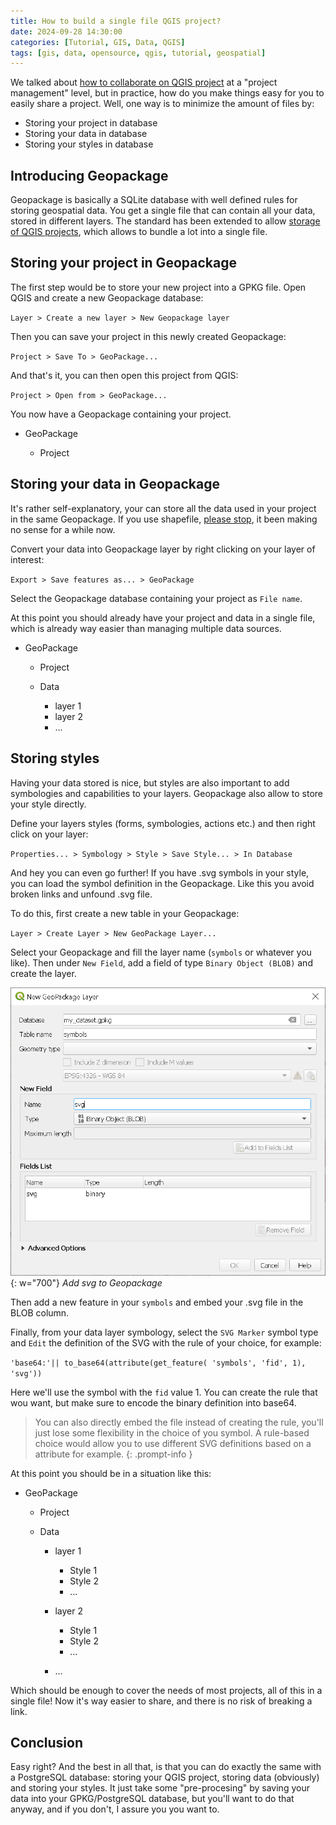 ```yaml
---
title: How to build a single file QGIS project?
date: 2024-09-28 14:30:00
categories: [Tutorial, GIS, Data, QGIS]
tags: [gis, data, opensource, qgis, tutorial, geospatial]
---
```


We talked about [how to collaborate on QGIS project](https://www.geothings.ch/posts/managing-shared-qgis-projects/) at a "project management" level, but in practice, how do you make things easy for you to easily share a project. Well, one way is to minimize the amount of files by:

* Storing your project in database
* Storing your data in database
* Storing your styles in database

## Introducing Geopackage

Geopackage is basically a SQLite database with well defined rules for storing geospatial data. You get a single file that can contain all your data, stored in different layers. The standard has been extended to allow [storage of QGIS projects](https://www.geopackage.org/extensions.html), which allows to bundle a lot into a single file.

## Storing your project in Geopackage

The first step would be to store your new project into a GPKG file. Open QGIS and create a new Geopackage database:

`Layer > Create a new layer > New Geopackage layer`

Then you can save your project in this newly created Geopackage:

`Project > Save To > GeoPackage...`

And that's it, you can then open this project from QGIS:

`Project > Open from > GeoPackage...`

You now have a Geopackage containing your project.

* GeoPackage

    * Project

## Storing your data in Geopackage

It's rather self-explanatory, your can store all the data used in your project in the same Geopackage. If you use shapefile, [please stop](https://switchfromshapefile.org/), it been making no sense for a while now.

Convert your data into Geopackage layer by right clicking on your layer of interest:

`Export > Save features as... > GeoPackage`

Select the Geopackage database containing your project as `File name`.

At this point you should already have your project and data in a single file, which is already way easier than managing multiple data sources.

* GeoPackage

    * Project
    * Data

        * layer 1
        * layer 2
        * ...

## Storing styles

Having your data stored is nice, but styles are also important to add symbologies and capabilities to your layers. Geopackage also allow to store your style directly. 

Define your layers styles (forms, symbologies, actions etc.) and then right click on your layer:

`Properties... > Symbology > Style > Save Style... > In Database`

And hey you can even go further! If you have .svg symbols in your style, you can load the symbol definition in the Geopackage. Like this you avoid broken links and unfound .svg file.

To do this, first create a new table in your Geopackage:

`Layer > Create Layer > New GeoPackage Layer...`

Select your Geopackage and fill the layer name (`symbols` or whatever you like). Then under `New Field`, add a field of type `Binary Object (BLOB)` and create the layer.

![alt text](../assets/img/posts/2024-09-29-single-file-qgis/add_svg_definition.PNG){: w="700"}
_Add svg to Geopackage_

Then add a new feature in your `symbols` and embed your .svg file in the BLOB column.

Finally, from your data layer symbology, select the `SVG Marker` symbol type and `Edit` the definition of the SVG with the rule of your choice, for example:

`'base64:'|| to_base64(attribute(get_feature( 'symbols', 'fid', 1), 'svg'))`

Here we'll use the symbol with the `fid` value 1. You can create the rule that wou want, but make sure to encode the binary definition into base64.

> You can also directly embed the file instead of creating the rule, you'll just lose some flexibility in the choice of you symbol. A rule-based choice would allow you to use different SVG definitions based on a attribute for example. 
{: .prompt-info }

At this point you should be in a situation like this:

* GeoPackage

    * Project
    * Data

        * layer 1

            * Style 1
            * Style 2
            * ...
        * layer 2

            * Style 1
            * Style 2
            * ...
        * ...

Which should be enough to cover the needs of most projects, all of this in a single file! Now it's way easier to share, and there is no risk of breaking a link.

## Conclusion

Easy right? And the best in all that, is that you can do exactly the same with a PostgreSQL database: storing your QGIS project, storing data (obviously) and storing your styles. It just take some "pre-procesing" by saving your data into your GPKG/PostgreSQL database, but you'll want to do that anyway, and if you don't, I assure you you want to.